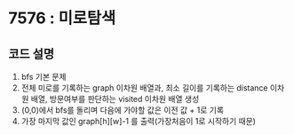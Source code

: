 # 7576 : 미로탐색
## 코드 설명

1. bfs 기본 문제
2. 전체 미로를 기록하는 graph 이차원 배열과, 최소 길이를 기록하는 distance 이차원 배열, 방문여부를 판단하는 visited 이차원 배열 생성
3. (0,0)에서 bfs를 돌리며 다음에 가야할 값은 이전 값 + 1로 기록
4. 가장 마지막 값인 graph[h][w]-1 를 출력(가장처음이 1로 시작하기 때문)
